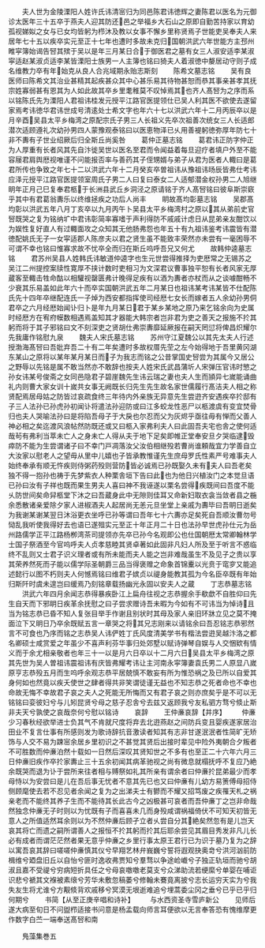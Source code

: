 <!-- { "loadSidebar": true } -->
　　夫人世为金陵溧阳人姓许氏讳清宻归为同邑陈君讳徳辉之妻陈君以医名为元御诊太医年三十五卒于燕夫人迎其防还邑之举福乡大石山之原即自勤苦持家以育幼孤视娣姒之女与已女均皆躬为栉沐及教以女事不懈乡里称贤焉子世能吏吴奉夫人来居年七十五以疾卒实元至正十七年也遭时多故未克归国朝洪武六年世能方主邳州睢寜簿始谒告唘其殡于吴以是年三月某日合于御医君之墓有女三人淑安适李某淑寜适赵某淑贞适李某皆溧阳士族男一人主簿也铭曰猗夫人着淑徳中嫠居动守则子成名维教力卒有年始克从良人合兆域期永贻志斯刻
　　陈希文墓志铭
　　吴有良医师曰陈希文其治业甚精其起疾甚众其中心甚乐易其待物甚恕而恭其事亲甚孝其抚宗姓寡弱甚有恩其为人如此故其卒乡里耄稚莫不叹悼焉其也齐人髙唘为之序而系以铭陈氏先为溧阳人君祖讳桂发元授平江路官医提领仕已吴人利其医不欲使去遂留家焉考讳徳华君讳世成号清逺处士希文字也年六十七以洪武六年十二月丙辰卒以是月辛酉吴县太平乡梅湾之原配宗氏子男三人长祖义先卒次祖善次统女三人长适郎潜次适顾遵礼次幼孙男四人蒙豫观泰铭曰以医恵物泽已乆用善褆躬徳弥厚年防七十非不夀有子世业绍厥后归全斯丘尚奚咎
　　葛仲正墓志铭
　　葛君讳正防字仲正为人厚重有长者风其先自汴徙吴世以医名至君而令闻益着每旦迎疗者填户外至不能容屦君肩舆厯视唯谨不问能报否率与善药其子侄甥婿与弟子从君为医者人輙曰是葛君所传也争致之年七十二以洪武六年十二月癸亥卒曽祖讳从豫祖讳旸辰皆弗仕考讳应泽元授平江路官医提领室周氏子男二人曰复曰泰女二人适郁潜金权孙男二人旭继眀年正月己巳复奉君柩于长洲县武丘乡洞泾之原请铭于齐人髙唘铭曰彼阜斯崇窽乎其中有君葛翁夀乐以终维拯疾之功后人尚丰
　　眀故髙均彰墓志铭
　　吴郡髙均彰以洪武五年八月丁亥卒以九月丙午卜吴县太平乡梅湾村之原以其从弟前史官唘既哭之复为铭纳圹中君讳彰简率寡嗜于声利得防不戚戚计虑日从昆弟亲友酣饮以为娱性复好直人有过輙面攻之众知其无他肠弗怨也年五十有九祖讳鉴考讳震皆有潜徳配姚氏无子一女寜适郡人陈彦夫以君之贤生虽不能致丰荣然亦未尝有一毫困辱不可谓不幸也铭曰惟寡求故不忧卒全而归在斯丘呜呼吾兄又何尤
　　故韩仲逵墓志铭
　　君苏州吴县人姓韩氏讳敏道仲逵字也生元世尝得推择为吏厯常之无锡苏之吴江二州提控案牍性寛厚不挟计数时吏相习为文深君议曹事独平恕有长者风家无厚蔵客至輙击牲命酤以相驩视罄匮弗计晚得足疾有以酒为夀者亦杖而从之谈噱酣畅不少衰其乐易盖如此年六十而卒实国朝洪武五年二月某日也祖讳某考讳某皆不仕配陈氏先十四年卒继配连氏一子焯为西安都指挥使司经厯七女长而嫁者五人余幼孙男侗君卒之六月经厯始闻讣归卜是年九月某日君于某乡某地之原乃来乞铭余向为史属时经厯方在宥府幙数相遇焉盖知其才器能大韩宗者岂非君为吏之善天之报施不扵其躬而将于其子邪铭曰文不刻深吏之贤胡仕弗崇夀靡延厥报在嗣天罔愆将俾昌炽耀尔先我庸作铭慰九泉
　　魏夫人宋氏墓志铭
　　苏州守江夏魏公以其先太夫人行述授渤海髙唘曰吾妣弃吾二十有二年矣遭时多故权厝先茔之左今始得地于吾里黄冈湖东某山之原将以某年某月某日而子为我志而铭之公昔掌国史唘尝为其属今又居公之野辱以先铭是属不敢当然亦不敢辞也按夫人姓宋氏武昌蒲圻人宋弹压官讳时慜之孙女讳某号俊斋之女同邑隐君子碧崖魏先生讳云瑞之妻也夫人生而頴异七嵗能诵曲礼内则曹大家女训十嵗共女事无阙既长归先生先生故名家世儒履行髙洁夫人相之称贤配焉居母姑之防皆过哀疏食终三年待内外亲族无异意先生尝逰齐安遇疾卒扵邸有子三人法孙已孙虎孙初闻讣将遣法孙迎防或曰江多蛟龙性恶尸以柩渡虞有变宜焚骨归也夫人哭喻法孙曰是将陷吾母子于大戾也尔忍而父为灰烬乎亟往毋有惮而父善人神必相之矣迄渡风浪帖然防既还或又曰柩入家弗利夫人曰此固吾夫宅也舎之使何适哉茍有弗利当萃未亡人之身未亡人得从夫于地下足矣即帷正堂奉安旦夕哭临逮毁瘁防不能为生尝谓诸子曰不幸门戸凋落汝父汝伯相继殁若曹尚谁頼哉宜力学善自立大汝家以慰老人之望毋从里中儿嬉也子皆承教惟谨先生庶母罗氏性素严号难事夫人始终奉承有顺无忤疾则侍粥药殁则营防皆必诚焉已孙既娶久未有夫人曰吾老矣独不得一抱孙也祷于先梦紫衣人种栗舎垣下告曰此也为他日兴植汝门之本觉旦语已孙曰汝有子祥也既而果生男夫人喜曰神不我诬遂以栗名尝得疾既间曰吾度不能乆防世间矣命舁柩堂下沐之曰吾蔵身此中无隙则佳耳又命新妇取衣衾当敛者县之椸余悉散诸亲爱除夕家人进椒酒夫人起居尚无恙元旦坐堂上亲戚为夀毕曰吾眀日逝矣为我谢某谢某翌日沐浴更衣坐呼已孙等谓曰吾年七十六夀亦足矣死自吾顺汝曹勿号恸乱我听使我得好去也语已遂殂实元至正十年正月二十日也法孙早世虎孙仕元为岳州路儒学正平江路杨栁湾茶司提领亦先卒已孙今名观即公也仕国朝厯太常卿翰林学士国子祭酒至今官呜呼夫人贞孝慈睦其贤卓著如此固非凡妇人所及至于听言不惑临终不乱则又士君子识义理者或有所未能而夫人能之岂非难哉虽生不及见子之贵以享其荣养然死而子能以儒学际圣朝爵三品当得褒赠之命象首锦櫜以光贲于窀穸又能追述懿行以图不朽则夫人何憾焉铭曰维君子嫔贞以禔身能教其孤为今名臣卒既有年始归斯阡时虞未遑岂曰缓焉乃刻铭章载扬幽光永固以安夫人之蔵
　　丁志恭墓志铭
　　洪武六年四月余闻志恭得暴疾卧江上扁舟往视之志恭握余手欷歔不自胜仰曰先生自天而下邪眀日疾革余抚慰之曰子尝求赠诗吾未暇为今如有不可讳当为悼诗且当为铭志恭已昏不知人复张目举手作谢且别状时其母及家人亲旧环牀立见之莫不掩面泣下又眀日乃卒余既赋五言一章哭之将其兄志刚来以请铭余曰吾忍铭志恭邪然言不可食也乃序而铭之志恭吴人讳俨姓丁氏风度清美学书有楷法尝逰吴越汴洛之都名卿硕士咸赏爱之年虽少不喜声利芬华事归处郊墅以赋诗弹琴自娱与人交悃欵有情义而于余尤相亲敬者也年三十一以是月六日卒以十二月六日吴县太平乡梅湾之原其先世为吴人曽祖讳震祖讳有庆皆弗耀考讳让主河南永寜簿妻袁氏男二人原显八嵗原亨志恭殁五月而生呜呼余观志恭平居兢慎不敢妄有所为惟恐祸之及已所以自爱其身何如也然竟以疾夭使世之肆者得共非笑谓徒谨无益也不知志恭之死者命也不幸也命故无悔不幸故君子哀之夫人之死能无所悔而又有君子哀之则亦庶矣乎是不可以无铭铭曰娈彼妇兮与儿矧昆贤兮母之慈子忍舎兮去兹又返顾我兮友私驷方骛兮倐止斯非夫天兮孰使之哀哉奈何兮慰以铭诗
　　哀辞
　　王仲亷哀辞【并序】
　　仲亷少习春秋经欲举进士负其气不肯就尺度将弃去北逰燕赵之间防兵变且婴疾遂家居治田业不复言仕事有所感则发为歌诗辞抗音激读者知其有志非甘遂泯泯者性简旷无矫饰与人交不易为踈宻余居乡里初识之不甚觉其贤后出接时辈见中险外夷朝合夕叛者不可胜数而仲亷泊然十载如一日然后深叹其贤知世之不多有也至正二十六年六月三日仲亷旧疾作卒扵家夀止三十五余初闻其病革驰视之尚有微息就榻抚呼不复应乃絶余既哭而退为讣于尝所来往者相与赙祭如礼其所亲有谓余者曰仲亷扵昆弟最少而孝母恃以为安尝曰是儿在吾后事无忧者不意其先已也又曰仲亷有儿幼方易箦傅母招侍侧顾麾使去若不忍见者余闻之复为之出涕夫士有鬰而不耀又招笃废之疾罹天札之祸亲老而不能终其养子生而不能待其长此古今之凶极甚可哀者而吾仲亷丁之岂非命哉然独念仲亷无子时则以为忧既有子而喜喜未几而身殁咸谓祸福倚伏不可知天初皆无意人之所值适然耳余则以为不然仲亷后顾孑立者乆尝自分其絶矣然忽有是儿岂天哀其将亡而遗之嗣所谓善人之报恒不扵其躬而扵其后耶余尝见其眉目秀发非凡儿长必有成者而谓茫茫然者果无意乎仲亷之乡里行事太原王君行已为识于墓乃复为之辞以寓吾哀其辞曰嗟嗟仲亷慎其仪兮早翔艺林弁峩巍兮誓将遐观抉奥竒兮洪河汹前防楫维兮廼盘旧丘以自怡兮匪时逸收弗贾知兮羣骛以争途崄巇兮子独正轨垣而驰兮胡淑且嘉不受禔兮穷病短折具任之兮母哀噭噭老莫支兮众涕助流若绠縻兮单婴在哺讵识悲兮褫其文褓被素缞兮芳华未敷忽稿萎兮修翰未鶱竟离披兮志长运穷天实为兮我失友生将尤谁兮方觏倐背欢戚移兮冥漠无垠逝难追兮埋蒿委尘冈之垂兮已乎已乎归何期兮
　　书简【从至正庚辛唱和诗补】
　　与水西资圣寺雪庐新公
　　见师后遂大病至旬日不问盥栉适接书问意是杨孟载向师言耳便欲以无言奉答恐有愧维摩更作数字白苎一端奉送髙唘和南












　　鳬藻集巻五
